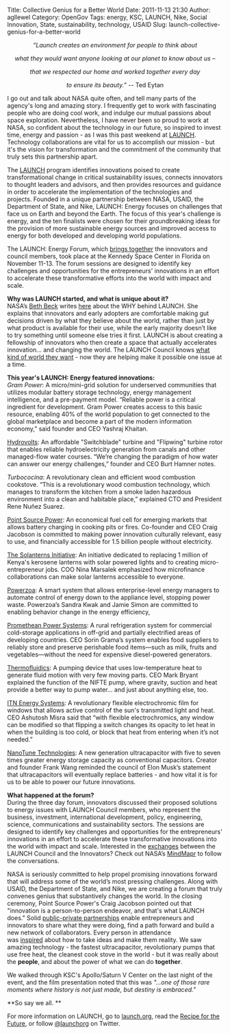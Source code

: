 Title: Collective Genius for a Better World
Date: 2011-11-13 21:30
Author: agllewel
Category: OpenGov
Tags: energy, KSC, LAUNCH, Nike, Social Innovation, State, sustainability, technology, USAID
Slug: launch-collective-genius-for-a-better-world

<div style="text-align: center;">

*“Launch creates an environment for people to think about*

</div>

<div style="text-align: center;">

*what they would want anyone looking at our planet to know about us –*

</div>

<div style="text-align: center;">

*that we respected our home and worked together every day*

</div>

<div style="text-align: center;">

*to ensure its beauty.”* -- Ted Eytan

</div>

<div>

I go out and talk about NASA quite often, and tell many parts of the
agency's long and amazing story. I frequently get to work with
fascinating people who are doing cool work, and indulge our mutual
passions about space exploration. Nevertheless, I have never been so
proud to work at NASA, so confident about the technology in our future,
so inspired to invest time, energy and passion - as I was this past
weekend at [LAUNCH][]. Technology collaborations are vital for us to
accomplish our mission - but it's the vision for transformation and the
commitment of the community that truly sets this partnership apart.

</div>

<div>

The [LAUNCH][1] program identifies innovations poised to create
transformational change in critical sustainability issues, connects
innovators to thought leaders and advisors, and then provides resources
and guidance in order to accelerate the implementation of the
technologies and projects. Founded in a unique partnership between NASA,
USAID, the Department of State, and Nike, LAUNCH: Energy focuses on
challenges that face us on Earth and beyond the Earth. The focus of this
year's challenge is energy, and the ten finalists were chosen for their
groundbreaking ideas for the provision of more sustainable energy
sources and improved access to energy for both developed and developing
world populations.

</div>

<div>

The LAUNCH: Energy Forum, which [brings together][] the innovators and
council members, took place at the Kennedy Space Center in Florida on
November 11-13. The forum sessions are designed to identify key
challenges and opportunities for the entrepreneurs' innovations in an
effort to accelerate these transformative efforts into the world with
impact and scale.

**Why was LAUNCH started, and what is unique about it?**  
NASA’s [Beth Beck][] writes [here][] about the WHY behind LAUNCH. She
explains that innovators and early adopters are comfortable making gut
decisions driven by what they believe about the world, rather than just
by what product is available for their use, while the early majority
doesn’t like to try something until someone else tries it first. LAUNCH
is about creating a fellowship of innovators who then create a space
that actually accelerates innovation... and changing the world. The
LAUNCH Council knows [what kind of world they want][] - now they are
helping make it possible one issue at a time.

**This year's LAUNCH: Energy featured innovations:**  
*Gram Power*: A micro/mini-grid solution for underserved communities
that utilizes modular battery storage technology, energy management
intelligence, and a pre-payment model. “Reliable power is a critical
ingredient for development. Gram Power creates access to this basic
resource, enabling 40% of the world population to get connected to the
global marketplace and become a part of the modern information economy,”
said founder and CEO Yashraj Khaitan.

[Hydrovolts][]: An affordable "Switchblade" turbine and "Flipwing"
turbine rotor that enables reliable hydroelectricity generation from
canals and other managed-flow water courses. “We’re changing the
paradigm of how water can answer our energy challenges,” founder and CEO
Burt Hamner notes.

*Turbococina*: A revolutionary clean and efficient wood combustion
cookstove. “This is a revolutionary wood combustion technology, which
manages to transform the kitchen from a smoke laden hazardous
environment into a clean and habitable place,” explained CTO and
President Rene Nuñez Suarez.

[Point Source Power][]: An economical fuel cell for emerging markets
that allows battery charging in cooking pits or fires. Co-founder and
CEO Craig Jacobson is committed to making power innovation culturally
relevant, easy to use, and financially accessible for 1.5 billion people
without electricity.

[The Solanterns Initiative][]: An initiative dedicated to replacing 1
million of Kenya's kerosene lanterns with solar powered lights and to
creating micro-entrepreneur jobs. COO Nina Marsalek emphasized how
microfinance collaborations can make solar lanterns accessible to
everyone.

[Powerzoa][]: A smart system that allows enterprise-level energy
managers to automate control of energy down to the appliance level,
stopping power waste. Powerzoa’s Sandra Kwak and Jamie Simon are
committed to enabling behavior change in the energy efficiency,

[Promethean Power Systems][]: A rural refrigeration system for
commercial cold-storage applications in off-grid and partially
electrified areas of developing countries. CEO Sorin Grama’s system
enables food suppliers to reliably store and preserve perishable food
items—such as milk, fruits and vegetables—without the need for expensive
diesel-powered generators.

[Thermofluidics][]: A pumping device that uses low-temperature heat to
generate fluid motion with very few moving parts. CEO Mark Bryant
explained the function of the NIFTE pump, where gravity, suction and
heat provide a better way to pump water... and just about anything else,
too.

[ITN Energy Systems][]: A revolutionary flexible electrochromic film for
windows that allows active control of the sun's transmitted light and
heat. CEO Ashutosh Misra said that “with flexible electrochromics, any
window can be modified so that flipping a switch changes its opacity to
let heat in when the building is too cold, or block that heat from
entering when it’s not needed.”

[NanoTune Technologies][]: A new generation ultracapacitor with five to
seven times greater energy storage capacity as conventional capacitors.
Creator and founder Frank Wang reminded the council of Elon Musk’s
statement that ultracapacitors will eventually replace batteries - and
how vital it is for us to be able to power our future innovations.

**What happened at the forum?**  
During the three day forum, innovators discussed their proposed
solutions to energy issues with LAUNCH Council members, who represent
the business, investment, international development, policy,
engineering, science, communications and sustainability sectors. The
sessions are designed to identify key challenges and opportunities for
the entrepreneurs' innovations in an effort to accelerate these
transformative innovations into the world with impact and scale.
Interested in the [exchanges][] between the LAUNCH Council and the
Innovators? Check out NASA’s [MindMapr][] to follow the conversations.

NASA is seriously committed to help propel promising innovations forward
that will address some of the world’s most pressing challenges. Along
with USAID, the Department of State, and Nike, we are creating a forum
that truly convenes genius that substantively changes the world. In the
closing ceremony, Point Source Power's Craig Jacobson pointed out that
"innovation is a person-to-person endeavor, and that's what LAUNCH
does." Solid [public-private partnerships][] enable entrepreneurs and
innovators to share what they were doing, find a path forward and build
a new network of collaborators. Every person in attendance
was [inspired][] about how to take ideas and make them reality. We saw
amazing technology - the fastest ultracapacitor, revolutionary pumps
that use free heat, the cleanest cook stove in the world - but it was
really about the **people**, and about the power of what we can
do **together**.

</div>

<div>

We walked through KSC's Apollo/Saturn V Center on the last night of the
event, and the film presentation noted that this was *"...one of those
rare moments where history is not just made, but destiny is embraced."*

</div>

<div>

**So say we all. **

</div>

<div>

For more information on LAUNCH, go to [launch.org][], read the [Recipe
for the Future][], or follow [@launchorg][] on Twitter.

</div>

  [LAUNCH]: http://www.floridatoday.com/article/20111111/NEWS01/311110049/Innovators-tout-10-energy-ideas
  [1]: http://launch.org
  [brings together]: http://twitter.com/#!/launchorg/status/135447047951233024
  [Beth Beck]: http://twitter.com/#!/bethbeck
  [here]: http://www.opennasa.com/2011/01/28/launch-we-know-why-do-you/
  [what kind of world they want]: http://www.fragileoasis.org/blog/2011/7/what-kind-world-do-you-want/
  [Hydrovolts]: http://hydrovolts.com/
  [Point Source Power]: http://www.pointsourcepower.com/
  [The Solanterns Initiative]: http://www.solanterns.com/
  [Powerzoa]: http://powerzoa.com/
  [Promethean Power Systems]: http://www.coolectrica.com/
  [Thermofluidics]: http://www.thermofluidics.com/
  [ITN Energy Systems]: http://www.itnes.com/
  [NanoTune Technologies]: http://www.nanotune.com/
  [exchanges]: http://twitter.com/#!/launchorg/status/135462100947578880
  [MindMapr]: http://mindmapr.nasa.gov/
  [public-private partnerships]: http://twitter.com/#!/RobAtState/status/135402456933867520
  [inspired]: http://twitter.com/#!/StateOfTrey/status/135496641837932545
  [launch.org]: http://launch.org/
  [Recipe for the Future]: http://launch.org/story/44/recipe-for-the-future
  [@launchorg]: http://twitter.com/launchorg
